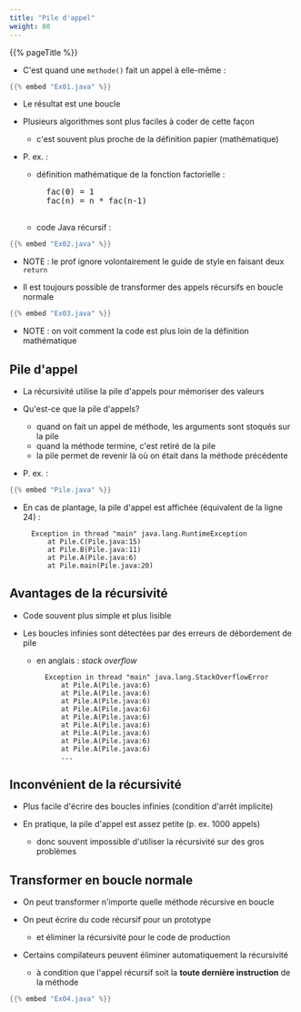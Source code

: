 ```yaml
---
title: "Pile d'appel"
weight: 80
---
```



{{% pageTitle %}}


* C'est quand une `methode()` fait un appel à elle-même&nbsp;:

```java
{{% embed "Ex01.java" %}}
```


* Le résultat est une boucle

* Plusieurs algorithmes sont plus faciles à coder de cette façon
    * c'est souvent plus proche de la définition papier (mathématique)

* P.&nbsp;ex.&nbsp;:
    * définition mathématique de la fonction factorielle&nbsp;:

        <pre>
        fac(0) = 1
        fac(n) = n * fac(n-1)
        </pre>

    * code Java récursif&nbsp;:

```java
{{% embed "Ex02.java" %}}
```

* NOTE&nbsp;: le prof ignore volontairement le guide de style en faisant deux `return`

* Il est toujours possible de transformer des appels récursifs en boucle normale

```java
{{% embed "Ex03.java" %}}
```

* NOTE&nbsp;: on voit comment la code est plus loin de la définition mathématique

## Pile d'appel


* La récursivité utilise la pile d'appels pour mémoriser des valeurs

* Qu'est-ce que la pile d'appels?
    * quand on fait un appel de méthode, les arguments sont stoqués sur la pile
    * quand la méthode termine, c'est retiré de la pile
    * la pile permet de revenir là où on était dans la méthode précédente

* P.&nbsp;ex.&nbsp;:

```java
{{% embed "Pile.java" %}}
```

* En cas de plantage, la pile d'appel est affichée (équivalent de la ligne 24)&nbsp;:

        Exception in thread "main" java.lang.RuntimeException
	        at Pile.C(Pile.java:15)
	        at Pile.B(Pile.java:11)
	        at Pile.A(Pile.java:6)
	        at Pile.main(Pile.java:20)



## Avantages de la récursivité


* Code souvent plus simple et plus lisible

* Les boucles infinies sont détectées par des erreurs de débordement de pile 
    * en anglais&nbsp;: *stack overflow*

            Exception in thread "main" java.lang.StackOverflowError
                at Pile.A(Pile.java:6)
                at Pile.A(Pile.java:6)
                at Pile.A(Pile.java:6)
                at Pile.A(Pile.java:6)
                at Pile.A(Pile.java:6)
                at Pile.A(Pile.java:6)
                at Pile.A(Pile.java:6)
                at Pile.A(Pile.java:6)
                at Pile.A(Pile.java:6)
                ...


## Inconvénient de la récursivité

* Plus facile d'écrire des boucles infinies (condition d'arrêt implicite)

* En pratique, la pile d'appel est assez petite (p.&nbsp;ex. 1000 appels)
    * donc souvent impossible d'utiliser la récursivité sur des gros problèmes
    <!--* (à moins que le nombre d'appels soit `O(log(n) comme pour le tri fusion)`-->


## Transformer en boucle normale

* On peut transformer n'importe quelle méthode récursive en boucle

* On peut écrire du code récursif pour un prototype 
    * et éliminer la récursivité pour le code de production


* Certains compilateurs peuvent éliminer automatiquement la récursivité
    * à condition que l'appel récursif soit la **toute dernière instruction** de la méthode

```java
{{% embed "Ex04.java" %}}
```


